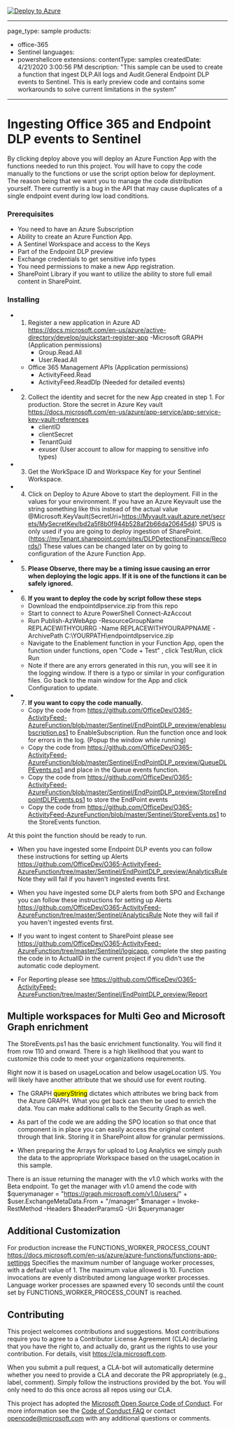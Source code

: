 [![Deploy to Azure](https://aka.ms/deploytoazurebutton)](https://portal.azure.com/#create/Microsoft.Template/uri/https%3A%2F%2Fraw.githubusercontent.com%2FOfficeDev%2FO365-ActivityFeed-AzureFunction%2Fmaster%2FSentinel%2FEndPointDLP_preview%2Fdeploysentinelfunction.json)

---
page_type: sample
products:
- office-365
- Sentinel
languages:
- powershellcore
extensions:
  contentType: samples
  createdDate: 4/21/2020 3:00:56 PM
description: "This sample can be used to create a function that ingest DLP.All logs and Audit.General Endpoint DLP events to Sentinel. This is early preview code and contains some workarounds to solve current limitations in the system"
---


# Ingesting Office 365 and Endpoint DLP events to Sentinel

By clicking deploy above you will deploy an Azure Function App with the functions needed to run this project. You will have to copy the code manually to the functions or use the script option below for deployment. The reason being that we want you to manage the code distribution yourself. There currently is a bug in the API that may cause duplicates of a single endpoint event during low load conditions.

### Prerequisites

- You need to have an Azure Subscription
- Ability to create an Azure Function App. 
- A Sentinel Workspace and access to the Keys
- Part of the Endpoint DLP preview
- Exchange credentials to get sensitive info types
- You need permissions to make a new App registration. 
- SharePoint Library if you want to utilize the ability to store full email content in SharePoint.

### Installing

* 1. Register a new application in Azure AD https://docs.microsoft.com/en-us/azure/active-directory/develop/quickstart-register-app
  -Microsoft GRAPH  (Application permissions)
     - Group.Read.All
     - User.Read.All
  - Office 365 Management APIs  (Application permissions)
     - ActivityFeed.Read
     - ActivityFeed.ReadDlp   (Needed for detailed events)
 
 * 2. Collect the identity and secret for the new App created in step 1.  For production. Store the secret in Azure Key vault https://docs.microsoft.com/en-us/azure/app-service/app-service-key-vault-references
      - clientID
      - clientSecret
      - TenantGuid
      - exuser (User account to allow for mapping to sensitive info types)
      
* 3. Get the WorkSpace ID and Workspace Key for your Sentinel Workspace.

* 4. Click on Deploy to Azure Above to start the deployment. Fill in the values for your environment. If you have an Azure Keyvault use the string something like this instead of the actual value @Microsoft.KeyVault(SecretUri=https://Myvault.vault.azure.net/secrets/MySecretKey/bd2a5f8b0f944b528af2b66da20645d4)
SPUS is only used if you are going to deploy ingestion of SharePoint. (https://myTenant.sharepoint.com/sites/DLPDetectionsFinance/Records/)
These values can be changed later on by going to configuration of the Azure Function App.

* 5. **Please Observe, there may be a timing issue causing an error when deploying the logic apps. If it is one of the functions it can be safely ignored.**

* 6. **If you want to deploy the code by script follow these steps**
  * Download the endpointdlpservice.zip from this repo
  * Start to connect to Azure PowerShell Connect-AzAccout
  * Run Publish-AzWebApp -ResourceGroupName REPLACEWITHYOURRG -Name REPLACEWITHYOURAPPNAME -ArchivePath C:\YOURPATH\endpointdlpservice.zip
  * Navigate to the Enablement function in your Function App, open the function under functions, open "Code + Test" , click Test/Run, click Run
  * Note if there are any errors generated in this run, you will see it in the logging window. If there is a typo or similar in your configuration files. Go back to the main window for the App and click Configuration to update.

* 7. **If you want to copy the code manually.**
  * Copy the code from  https://github.com/OfficeDev/O365-ActivityFeed-AzureFunction/blob/master/Sentinel/EndPointDLP_preview/enablesubscription.ps1 to EnableSubscription. Run the function once and look for errors in the log. (Popup the window while running)
  * Copy the code from https://github.com/OfficeDev/O365-ActivityFeed-AzureFunction/blob/master/Sentinel/EndPointDLP_preview/QueueDLPEvents.ps1 and place in the Queue events function.
  * Copy the code from  https://github.com/OfficeDev/O365-ActivityFeed-AzureFunction/blob/master/Sentinel/EndPointDLP_preview/StoreEndpointDLPEvents.ps1 to store the EndPoint events
  * Copy the code from https://github.com/OfficeDev/O365-ActivityFeed-AzureFunction/blob/master/Sentinel/StoreEvents.ps1 to the StoreEvents function. 

At this point the function should be ready to run. 

- When you have ingested some Endpoint DLP events you can follow these instructions for setting up Alerts https://github.com/OfficeDev/O365-ActivityFeed-AzureFunction/tree/master/Sentinel/EndPointDLP_preview/AnalyticsRule Note they will fail if you haven't ingested events first.

- When you have ingested some DLP alerts from both SPO and Exchange you can follow these instructions for setting up Alerts https://github.com/OfficeDev/O365-ActivityFeed-AzureFunction/tree/master/Sentinel/AnalyticsRule Note they will fail
if you haven't ingested events first.

- If you want to ingest content to SharePoint please see https://github.com/OfficeDev/O365-ActivityFeed-AzureFunction/tree/master/Sentinel/logicapp, complete the step pasting the code in to ActualID in the current project if you didn't use the automatic code deployment.

- For Reporting please see https://github.com/OfficeDev/O365-ActivityFeed-AzureFunction/tree/master/Sentinel/EndPointDLP_preview/Report

## Multiple workspaces for Multi Geo and Microsoft Graph enrichment
The StoreEvents.ps1 has the basic enrichment functionality. You will find it from row 110 and onward. There is a high likelihood that you want to customize this code to meet your organizations requirements.

Right now it is based on usageLocation and below usageLocation US. You will likely have another attribute that we should use for event routing.

- The GRAPH <mark>queryString</mark> dictates which attributes we bring back from the Azure GRAPH. What you get back can then be used to enrich the data. You can make additional calls to the Security Graph as well.

- As part of the code we are adding the SPO location so that once that component is in place you can easily access the original content through that link. Storing it in SharePoint allow for granular permissions.

- When preparing the Arrays for upload to Log Analytics we simply push the data to the appropriate Workspace based on the usageLocation in this sample.

There is an issue returning the manager with the v1.0 which works with the Beta endpoint. 
To get the manager with v1.0 amend the code with
        $querymanager = "https://graph.microsoft.com/v1.0/users/" + $user.ExchangeMetaData.From + "/manager"
        $manager = Invoke-RestMethod -Headers $headerParamsG -Uri $querymanager
        
## Additional Customization

For production increase the FUNCTIONS_WORKER_PROCESS_COUNT https://docs.microsoft.com/en-us/azure/azure-functions/functions-app-settings
Specifies the maximum number of language worker processes, with a default value of 1. The maximum value allowed is 10. Function invocations are evenly distributed among language worker processes. Language worker processes are spawned every 10 seconds until the count set by FUNCTIONS_WORKER_PROCESS_COUNT is reached. 

## Contributing

This project welcomes contributions and suggestions.  Most contributions require you to agree to a
Contributor License Agreement (CLA) declaring that you have the right to, and actually do, grant us
the rights to use your contribution. For details, visit https://cla.microsoft.com.

When you submit a pull request, a CLA-bot will automatically determine whether you need to provide
a CLA and decorate the PR appropriately (e.g., label, comment). Simply follow the instructions
provided by the bot. You will only need to do this once across all repos using our CLA.

This project has adopted the [Microsoft Open Source Code of Conduct](https://opensource.microsoft.com/codeofconduct/).
For more information see the [Code of Conduct FAQ](https://opensource.microsoft.com/codeofconduct/faq/) or
contact [opencode@microsoft.com](mailto:opencode@microsoft.com) with any additional questions or comments.

